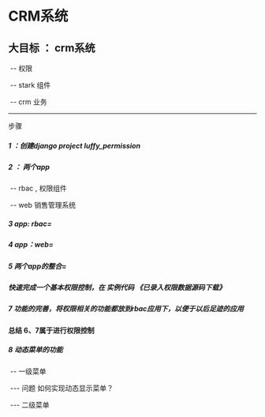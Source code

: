 # CRM系统

 ## 大目标 ： crm系统

​	-- 权限

​	-- stark 组件

​	--  crm 业务

---

步骤

#####  1 ：创建django project luffy_permission

##### 2 ： 两个app

​        -- rbac  , 权限组件

​        -- web   销售管理系统

##### 3 app: rbac=

##### 4 app：web=

##### 5 两个app的整合=

##### 快速完成一个基本权限控制，在 实例代码 《已录入权限数据源码下载》

##### 7 功能的完善，将权限相关的功能都放到rbac应用下，以便于以后足迹的应用

#### 总结 6、7属于进行权限控制

##### 8 动态菜单的功能

​	-- 一级菜单

​	    --- 问题 如何实现动态显示菜单？



​    --- 二级菜单







